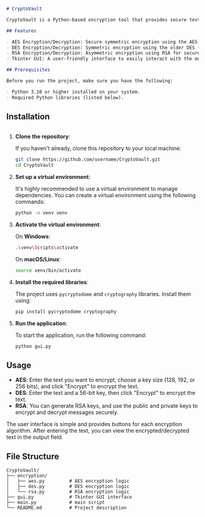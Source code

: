 

```markdown
# CryptoVault

CryptoVault is a Python-based encryption tool that provides secure text encryption and decryption using three popular encryption algorithms: AES, DES, and RSA. The application features a simple Tkinter GUI for users to interact with the encryption functions easily.

## Features

- AES Encryption/Decryption: Secure symmetric encryption using the AES (Advanced Encryption Standard) algorithm.
- DES Encryption/Decryption: Symmetric encryption using the older DES (Data Encryption Standard) algorithm.
- RSA Encryption/Decryption: Asymmetric encryption using RSA for secure key management.
- Tkinter GUI: A user-friendly interface to easily interact with the encryption algorithms.

## Prerequisites

Before you run the project, make sure you have the following:

- Python 3.10 or higher installed on your system.
- Required Python libraries (listed below).

```
## Installation
```

```
1. **Clone the repository**:
   
   If you haven't already, clone this repository to your local machine:
   
   ```bash
   git clone https://github.com/username/CryptoVault.git
   cd CryptoVault
   ```

2. **Set up a virtual environment**:
   
   It's highly recommended to use a virtual environment to manage dependencies. You can create a virtual environment using the following commands:

   ```bash
   python -m venv venv
   ```

3. **Activate the virtual environment**:

   On **Windows**:
   ```bash
   .\venv\Scripts\activate
   ```

   On **macOS/Linux**:
   ```bash
   source venv/bin/activate
   ```

4. **Install the required libraries**:
   
   The project uses `pycryptodome` and `cryptography` libraries. Install them using:

   ```bash
   pip install pycryptodome cryptography
   ```

5. **Run the application**:

   To start the application, run the following command:

   ```bash
   python gui.py
   ```

## Usage

- **AES**: Enter the text you want to encrypt, choose a key size (128, 192, or 256 bits), and click "Encrypt" to encrypt the text.
- **DES**: Enter the text and a 56-bit key, then click "Encrypt" to encrypt the text.
- **RSA**: You can generate RSA keys, and use the public and private keys to encrypt and decrypt messages securely.

The user interface is simple and provides buttons for each encryption algorithm. After entering the text, you can view the encrypted/decrypted text in the output field.

## File Structure

```
CryptoVault/
├── encryption/
│   ├── aes.py         # AES encryption logic
│   ├── des.py         # DES encryption logic
│   └── rsa.py         # RSA encryption logic
├── gui.py             # Tkinter GUI interface
├── main.py            # main script
└── README.md          # Project description
```

